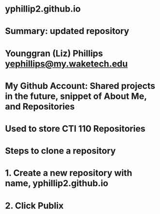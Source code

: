 # yphillip2.github.io
# Summary: updated repository
# Younggran (Liz) Phillips yephillips@my.waketech.edu
# My Github Account: Shared projects in the future, snippet of About Me, and Repositories
# Used to store CTI 110 Repositories 
# Steps to clone a repository 
#	1. Create a new repository with name, yphillip2.github.io
#	2. Click Publix 